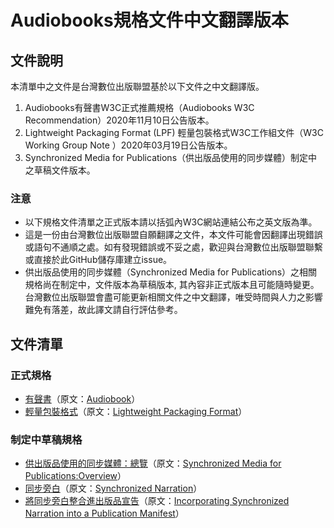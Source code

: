 # Audiobooks規格文件中文翻譯版本

## 文件說明

本清單中之文件是台灣數位出版聯盟基於以下文件之中文翻譯版。
1. Audiobooks有聲書W3C正式推薦規格（Audiobooks W3C Recommendation）2020年11月10日公告版本。
2. Lightweight Packaging Format (LPF) 輕量包裝格式W3C工作組文件（W3C Working Group Note ）2020年03月19日公告版本。
3. Synchronized Media for Publications（供出版品使用的同步媒體）制定中之草稿文件版本。

### 注意
- 以下規格文件清單之正式版本請以括弧內W3C網站連結公布之英文版為準。
- 這是一份由台灣數位出版聯盟自願翻譯之文件，本文件可能會因翻譯出現錯誤或語句不通順之處。如有發現錯誤或不妥之處，歡迎與台灣數位出版聯盟聯繫或直接於此GitHub儲存庫建立issue。
- 供出版品使用的同步媒體（Synchronized Media for Publications）之相關規格尚在制定中，文件版本為草稿版本, 其內容非正式版本且可能隨時變更。台灣數位出版聯盟會盡可能更新相關文件之中文翻譯，唯受時間與人力之影響難免有落差，故此譯文請自行評估參考。

## 文件清單
### 正式規格
- [有聲書](https://dpublishing.github.io/audiobooks-specs-tc/audiobooks.html)（原文：[Audiobook](https://www.w3.org/TR/2020/REC-audiobooks-20201110/)）
- [輕量包裝格式](https://dpublishing.github.io/audiobooks-specs-tc/lpf.html)（原文：[Lightweight Packaging Format](https://www.w3.org/TR/2020/NOTE-lpf-20200319/)）

### 制定中草稿規格
- [供出版品使用的同步媒體：總覽](https://dpublishing.github.io/audiobooks-specs-tc/synchronized-media-for-publications.html)（原文：[Synchronized Media for Publications:Overview](https://w3c.github.io/sync-media-pub/)）
- [同步旁白](https://dpublishing.github.io/audiobooks-specs-tc/synchronized-narration.html)（原文：[Synchronized Narration](https://w3c.github.io/sync-media-pub/synchronized-narration.html)）
- [將同步旁白整合進出版品宣告](https://dpublishing.github.io/audiobooks-specs-tc/incorporating-synchronized-narration.html)（原文：[Incorporating Synchronized Narration into a Publication Manifest](https://w3c.github.io/sync-media-pub/incorporating-synchronized-narration)）
